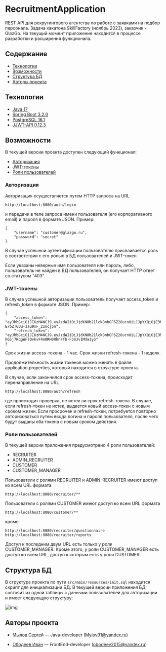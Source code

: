 # RecruitmentApplication
REST API для рекрутингового агентства по работе с заявками на подбор персонала. Задача хакатона SkillFactory (ноябрь 2023), заказчик - GlazGo. На текущий момент приложение находится в процессе разработки и расширения функционала.


## Содержание
- [Технологии](#технологии)
- [Возможности](#возможности)
- [Структура БД](#структура-бд)
- [Авторы проекта](#авторы-проекта)


## Технологии
- [Java 17](https://www.java.com/ru/)
- [Spring Boot 3.2.0](https://spring.io/projects/spring-boot)
- [PostgreSQL 16.1](https://www.postgresql.org)
- [JJWT-API 0.12.3](https://mvnrepository.com/artifact/io.jsonwebtoken/jjwt-api)


## Возможности
В текущей версии проекта доступен следующий функционал:
- [Авторизация](#авторизация)
- [JWT-токены](#jwt-токены)
- [Роли пользователей](#роли-пользователей)

### Авторизация
Авторизация осуществляется путем HTTP запроса на URL
```
http://localhost:8080/auth/login
```
и передачи в теле запроса имени пользователя (его корпоративного email) и пароля в формате JSON. Пример:
```
{
    "username": "customer@glazgo.ru",
    "password": "secret"
}
```
В случае успешной аутентификации пользователю присваивается роль в соответствии с его ролью в БД пользователей и JWT-токен.

Если указаны неверные имя пользователя или пароль, либо, пользователь не найден в БД пользователей, он получает HTTP ответ со статусом "403".

### JWT-токены
В случае успешной авторизации пользователь получает access_token и refresh_token в формате JSON. Пример:
```
{
    "access_token": "eyJhbGciOiJIUzM4NCJ9.eyJzdWIiOiJjdXN0b21lckBnbGF6Z28ucnUiLCJpYXQiOjE3MDY2MTE4NTgsImV4cCI6MTcwNjYxNTQ1OH0.XNJqIIrRPkZwlvMYC9UHdzguqGWg3V7ruN6b7EPN-E7bZT6Qu-zau9xF_21ncjpn",
    "refresh_token": "eyJhbGciOiJIUzM4NCJ9.eyJzdWIiOiJjdXN0b21lckBnbGF6Z28ucnUiLCJpYXQiOjE3MDY2MTE4NTgsImV4cCI6MTcwNzIxNjY1OH0.jIzDetGyjdP6zBl1PO6cWK-hG5j7KqgWFlQvkvF4mORH0Rhnrfb-FJmJv1Mda1yG"
}
```
Срок жизни access-токена - 1 час. Срок жизни refresh-токена - 1 неделя. 

Продолжительность жизни токенов можно менять в файле application.properties, который находится в структуре проекта.

В случае, если закончился срок access-токена, происходит перенаправление на URL
```
http://localhost:8080/auth/refresh
```
где происходит проверка, не истек ли срок refresh-токена. В случае, если refresh-токен не истек, выдается новый access-токен с новым сроком жизни. Если просрочен и refresh-токен, потребуется повторно авторизоваться путем ввода логина и пароля пользователя, после чего будут выданы оба токена с новым сроком действия.

### Роли пользователей
В текущей версии приложения предусмотрено 4 роли пользователей:
- RECRUITER
- ADMIN_RECRUITER
- CUSTOMER
- CUSTOMER_MANAGER

Пользователи с ролями RECRUITER и ADMIN-RECRUITER имеют доступ ко всем URL формата
```
http://localhost:8080/recruiter/**
```
Пользователи с ролями CUSTOMER имеют доступ ко всем URL формата
```
http://localhost:8080/customer/**
```
кроме
```
http://localhost:8080/recruiter/questionnaire
http://localhost:8080/recruiter/reports
```
Доступ к последним двум URL есть только у роли CUSTOMER_MANAGER. Кроме этого, у роли CUSTOMER_MANAGER есть доступ ко всем URL, доступ к которым есть у роли CUSTOMER.


## Структура БД
В структуре проекта по пути `src/main/resources/init.sql` находится скрипт для инициализации БД.
В текущей версии приложения БД состояит из одной таблицы с данными пользователей для авторизации и имеет следующую структуру:

![img](https://i.ibb.co/dWysVDy/2024-01-30-14-49-56.png)


## Авторы проекта
  - [Мылов Сергей](https://github.com/Mylov91) — Java-developer (Mylov91@yandex.ru)

  - [Ободеев Иван](https://github.com/Krabec) — FrontEnd-developer (obodeev2015@yandex.ru)
